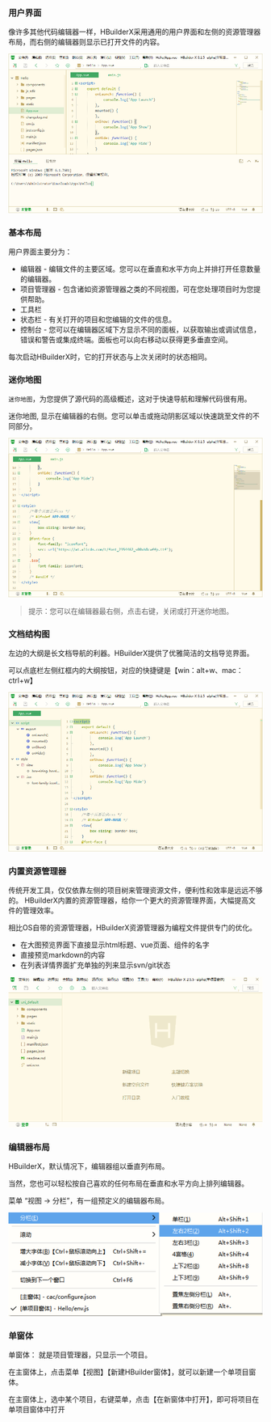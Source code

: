 ### 用户界面

像许多其他代码编辑器一样，HBuilderX采用通用的用户界面和左侧的资源管理器布局，而右侧的编辑器则显示已打开文件的内容。 

<img src="/static/snapshots/tutorial/HBuilderX.png" style="zoom:90%" />

### 基本布局

用户界面主要分为：

* 编辑器 - 编辑文件的主要区域。您可以在垂直和水平方向上并排打开任意数量的编辑器。
* 项目管理器 - 包含诸如资源管理器之类的不同视图，可在您处理项目时为您提供帮助。
* 工具栏
* 状态栏 - 有关打开的项目和您编辑的文件的信息。
* 控制台 - 您可以在编辑器区域下方显示不同的面板，以获取输出或调试信息，错误和警告或集成终端。面板也可以向右移动以获得更多垂直空间。

每次启动HBuilderX时，它的打开状态与上次关闭时的状态相同。

### 迷你地图

`迷你地图`，为您提供了源代码的高级概述，这对于快速导航和理解代码很有用。

迷你地图, 显示在编辑器的右侧。您可以单击或拖动阴影区域以快速跳至文件的不同部分。

<img src="/static/snapshots/tutorial/minimap.png" style="zoom:90%" />

> 提示：您可以在编辑器最右侧，点击右键，关闭或打开迷你地图。

### 文档结构图

左边的大纲是长文档导航的利器。HBuilderX提供了优雅简洁的文档导览界面。

可以点底栏左侧红框内的大纲按钮，对应的快捷键是【win：alt+w、mac：ctrl+w】

<img src="/static/snapshots/tutorial/outline.png" style="zoom:90%" />

### 内置资源管理器

传统开发工具，仅仅依靠左侧的项目树来管理资源文件，便利性和效率是远远不够的。
HBuilderX内置的资源管理器，给你一个更大的资源管理界面，大幅提高文件的管理效率。

相比OS自带的资源管理器，HBuilderX资源管理器为编程文件提供专门的优化。

- 在大图预览界面下直接显示html标题、vue页面、组件的名字
- 直接预览markdown的内容
- 在列表详情界面扩充单独的列来显示svn/git状态

<img src="/static/snapshots/tutorial/explorer.gif" style="zoom:98%" />

### 编辑器布局

HBuilderX，默认情况下，编辑器组以垂直列布局。

当然，您也可以轻松按自己喜欢的任何布局在垂直和水平方向上排列编辑器。

菜单 “视图 -> 分栏”，有一组预定义的编辑器布局。

<img src="/static/snapshots/tutorial/subfield.png" style="zoom:98%" />

### 单窗体

单窗体： 就是项目管理器，只显示一个项目。

在主窗体上，点击菜单【视图】【新建HBuilder窗体】，就可以新建一个单项目窗体。

在主窗体上，选中某个项目，右键菜单，点击【在新窗体中打开】，即可将项目在单项目窗体中打开